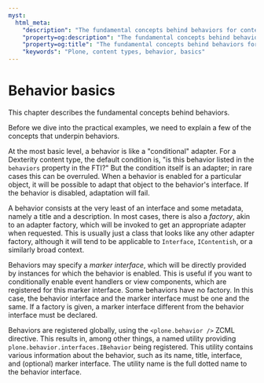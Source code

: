 ```yaml
---
myst:
  html_meta:
    "description": "The fundamental concepts behind behaviors for content types in Plone"
    "property=og:description": "The fundamental concepts behind behaviors for content types in Plone"
    "property=og:title": "The fundamental concepts behind behaviors for content types in Plone"
    "keywords": "Plone, content types, behavior, basics"
---
```


# Behavior basics

This chapter describes the fundamental concepts behind behaviors.

Before we dive into the practical examples, we need to explain a few of the concepts that underpin behaviors.

At the most basic level, a behavior is like a "conditional" adapter.
For a Dexterity content type, the default condition is, "is this behavior listed in the `behaviors` property in the FTI?"
But the condition itself is an adapter; in rare cases this can be overruled.
When a behavior is enabled for a particular object, it will be possible to adapt that object to the behavior's interface.
If the behavior is disabled, adaptation will fail.

A behavior consists at the very least of an interface and some metadata, namely a title and a description.
In most cases, there is also a *factory*, akin to an adapter factory, which will be invoked to get an appropriate adapter when requested.
This is usually just a class that looks like any other adapter factory, although it will tend to be applicable to `Interface`, `IContentish`, or a similarly broad context.

Behaviors may specify a *marker interface*, which will be directly provided by instances for which the behavior is enabled.
This is useful if you want to conditionally enable event handlers or view components, which are registered for this marker interface.
Some behaviors have no factory.
In this case, the behavior interface and the marker interface must be one and the same.
If a factory is given, a marker interface different from the behavior interface must be declared.

Behaviors are registered globally, using the `<plone.behavior />` ZCML directive.
This results in, among other things, a named utility providing `plone.behavior.interfaces.IBehavior` being registered.
This utility contains various information about the behavior, such as its name, title, interface, and (optional) marker interface.
The utility name is the full dotted name to the behavior interface.
